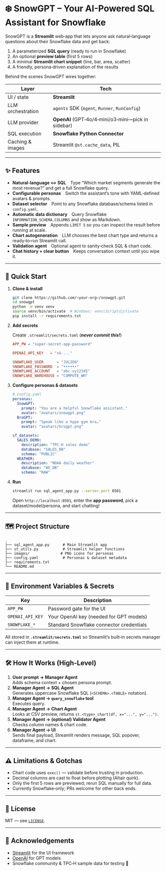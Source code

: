 # ❄️ SnowGPT – Your AI-Powered SQL Assistant for Snowflake

SnowGPT is a **Streamlit** web‑app that lets anyone ask natural‑language questions about their Snowflake data and get back:

1. A parameterized **SQL query** (ready to run in Snowflake)  
2. An optional **preview table** (first 5 rows)  
3. A minimal **Streamlit chart snippet** (line, bar, area, scatter)  
4. A friendly, persona‑driven explanation of the results

Behind the scenes SnowGPT wires together:

| Layer | Tech |
|-------|------|
| UI / state | **Streamlit** |
| LLM orchestration | `agents` SDK (`Agent`, `Runner`, `RunConfig`) |
| LLM provider | **OpenAI** (GPT‑4o/4‑mini/o3‑mini—pick in sidebar) |
| SQL execution | **Snowflake Python Connector** |
| Caching & images | Streamlit `@st.cache_data`, PIL |

---

## ✨ Features

* **Natural‑language ↔︎ SQL** Type “Which market segments generate the most revenue?” and get a full Snowflake query.  
* **Configurable personas** Switch the assistant’s tone with YAML‑defined avatars & prompts.  
* **Dataset selector** Point to any Snowflake database/schema listed in `config.yaml`.  
* **Automatic data dictionary** Query Snowflake `INFORMATION_SCHEMA.COLUMNS` and show as Markdown.  
* **Sample preview** Appends `LIMIT 5` so you can inspect the result before running at scale.  
* **Chart autogeneration** LLM chooses the best chart type and returns a ready‑to‑run Streamlit call.  
* **Validation agent** Optional agent to sanity‑check SQL & chart code.  
* **Chat history + clear button** Keeps conversation context until you wipe it.  

---

## 🚀 Quick Start

1. **Clone & install**

   ```bash
   git clone https://github.com/<your-org>/snowgpt.git
   cd snowgpt
   python -m venv venv
   source venv/bin/activate  # Windows: venv\Scriptsctivate
   pip install -r requirements.txt
   ```

2. **Add secrets**

   Create `.streamlit/secrets.toml` (***never commit this!***)

   ```toml
   APP_PW = "super-secret-app-password"

   OPENAI_API_KEY   = "sk-..."

   SNOWFLAKE_USER      = "JULIEN"
   SNOWFLAKE_PASSWORD  = "••••••"
   SNOWFLAKE_ACCOUNT   = "abc-xy12345"
   SNOWFLAKE_WAREHOUSE = "COMPUTE_WH"
   ```

3. **Configure personas & datasets**

   ```yaml
   # config.yaml
   personas:
     SnowGPT:
       prompt: "You are a helpful Snowflake assistant."
       avatar: "avatars/snowgpt.png"
     BroGPT:
       prompt: "Speak like a hype gym bro…"
       avatar: "avatars/brogpt.png"

   sf_datasets:
     SALES_DEMO:
       description: "TPC-H sales demo"
       database: "SALES_DB"
       schema: "PUBLIC"
     WEATHER:
       description: "NOAA daily weather"
       database: "WX_DB"
       schema: "RAW"
   ```

4. **Run**

   ```bash
   streamlit run sql_agent_app.py --server.port 8501
   ```

   Open `http://localhost:8501`, enter the **app password**, pick a dataset/model/persona, and start chatting!

---

## 🗺️ Project Structure

```
.
├── sql_agent_app.py      # Main Streamlit app
├── st_utils.py           # Streamlit helper functions
├── images/              # PNG icons for personas
├── config.yaml           # Personas & dataset metadata
├── requirements.txt
└── README.md
```

---

## 🔑 Environment Variables & Secrets

| Key | Description |
|-----|-------------|
| `APP_PW` | Password gate for the UI |
| `OPENAI_API_KEY` | Your OpenAI key (needed for GPT models) |
| `SNOWFLAKE_*` | Standard Snowflake connector credentials |

All stored in **`.streamlit/secrets.toml`** so Streamlit’s built‑in secrets manager can inject them at runtime.

---

## 🛠️ How It Works (High‑Level)

1. **User prompt → Manager Agent**  
   Adds schema context + chosen persona prompt.  
2. **Manager Agent → SQL Agent**  
   Generates uppercase Snowflake SQL (`<SCHEMA>.<TABLE>` notation).  
3. **Manager Agent → `query_snowflake` tool**  
   Executes query.  
4. **Manager Agent → Chart Agent**  
   Looks at CSV preview, returns `st.<type>_chart(df, x="...", y="...")`.  
5. **Manager Agent → (optional) Validator Agent**  
   Checks column names & chart code.  
6. **Manager Agent → UI**  
   Sends final payload, Streamlit renders message, SQL popover, dataframe, and chart.

---

## ⚠️ Limitations & Gotchas

* Chart code uses `exec()` — validate before trusting in production.  
* Decimal columns are cast to float before plotting (Altair quirk).  
* Only the first 5 rows are previewed; rerun SQL manually for full data.  
* Currently Snowflake‑only; PRs welcome for other back ends.

---

## 📜 License

MIT — see [`LICENSE`](LICENSE).

---

## 🙌 Acknowledgements

* [Streamlit](https://streamlit.io/) for the UI framework  
* [OpenAI](https://openai.com/) for GPT models  
* Snowflake community & TPC‑H sample data for testing 🎉
